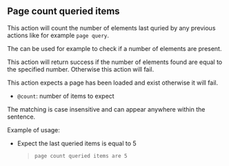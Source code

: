 ## Page count queried items

This action will count the number of elements last quried by any previous actions like for example `page query`.

The can be used for example to check if a number of elements are present.

This action will return success if the number of elements found are equal to the specified number. Otherwise this action will fail.

This action expects a page has been loaded and exist otherwise it will fail.

- `@count`: number of items to expect

The matching is case insensitive and can appear anywhere within the sentence.

Example of usage:

- Expect the last queried items is equal to 5

    > `page count queried items are 5`